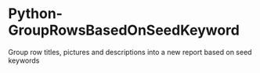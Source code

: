 # Python-GroupRowsBasedOnSeedKeyword
Group row titles, pictures and descriptions into a new report based on seed keywords
